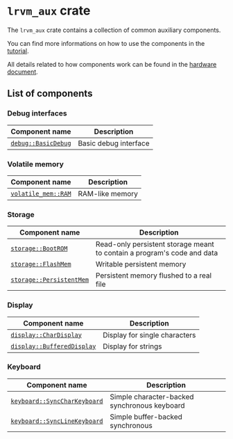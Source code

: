 # `lrvm_aux` crate

The `lrvm_aux` crate contains a collection of common auxiliary components.

You can find more informations on how to use the components in the [tutorial](../docs/Tutorial.md).

All details related to how components work can be found in the [hardware document](../docs/Hardware.md).

## List of components

### Debug interfaces

| Component name                            | Description           |
| ----------------------------------------- | --------------------- |
| [`debug::BasicDebug`](src/debug/basic.rs) | Basic debug interface |

### Volatile memory

| Component name                                 | Description     |
| ---------------------------------------------- | --------------- |
| [`volatile_mem::RAM`](src/volatile_mem/ram.rs) | RAM-like memory |

### Storage

| Component name                                        | Description                                                             |
| ----------------------------------------------------- | ----------------------------------------------------------------------- |
| [`storage::BootROM`](src/storage/bootrom.rs)          | Read-only persistent storage meant to contain a program's code and data |
| [`storage::FlashMem`](src/storage/flash.rs)           | Writable persistent memory                                              |
| [`storage::PersistentMem`](src/storage/persistent.rs) | Persistent memory flushed to a real file                                |

### Display

| Component name                                        | Description                   |
| ----------------------------------------------------- | ----------------------------- |
| [`display::CharDisplay`](src/display/character.rs)    | Display for single characters |
| [`display::BufferedDisplay`](src/display/buffered.rs) | Display for strings           |

### Keyboard

| Component name                                            | Description                                  |
| --------------------------------------------------------- | -------------------------------------------- |
| [`keyboard::SyncCharKeyboard`](src/keyboard/sync_char.rs) | Simple character-backed synchronous keyboard |
| [`keyboard::SyncLineKeyboard`](src/keyboard/sync_line.rs) | Simple buffer-backed synchronous             |
